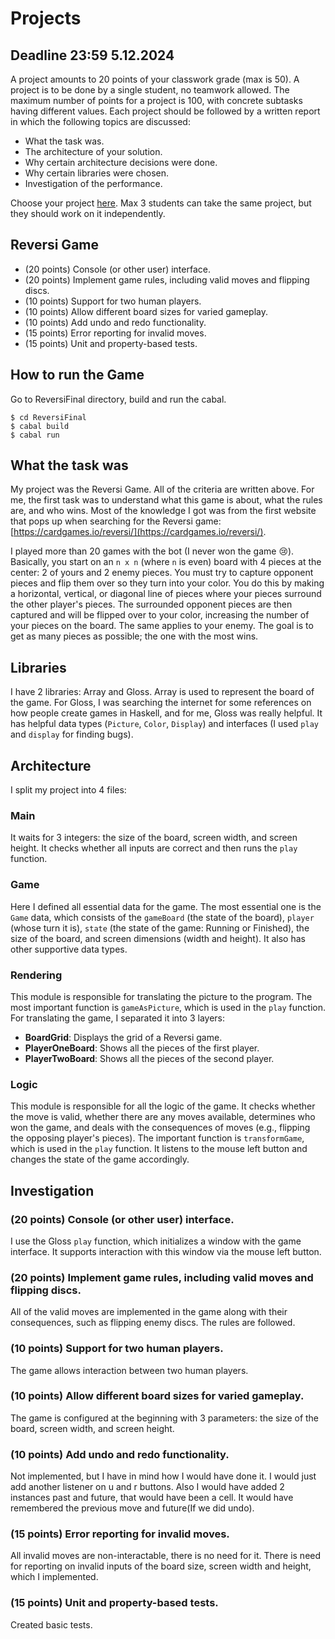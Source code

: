 # Projects 

## Deadline 23:59 5.12.2024

A project amounts to 20 points of your classwork grade (max is 50). 
A project is to be done by a single student, no teamwork allowed. 
The maximum number of points for a project is 100, with concrete subtasks having different values.
Each project should be followed by a written report in which the following topics are discussed:

* What the task was.
* The architecture of your solution.
* Why certain architecture decisions were done. 
* Why certain libraries were chosen.
* Investigation of the performance.

Choose your project [here](https://docs.google.com/spreadsheets/d/138z6qgMBtROwDxh4niDajSIGZNb4r-ucpLowJDk7qjM/edit?usp=sharing). Max 3 students can take the same project, but they should work on it independently. 

## Reversi Game

* (20 points) Console (or other user) interface.
* (20 points) Implement game rules, including valid moves and flipping discs.
* (10 points) Support for two human players.
* (10 points) Allow different board sizes for varied gameplay.
* (10 points) Add undo and redo functionality.
* (15 points) Error reporting for invalid moves.
* (15 points) Unit and property-based tests.

## How to run the Game
Go to ReversiFinal directory, build and run the cabal.
```
$ cd ReversiFinal
$ cabal build
$ cabal run
```

## What the task was

My project was the Reversi Game. All of the criteria are written above. For me, the first task was to understand what this game is about, what the rules are, and who wins. Most of the knowledge I got was from the first website that pops up when searching for the Reversi game: [https://cardgames.io/reversi/](https://cardgames.io/reversi/).

I played more than 20 games with the bot (I never won the game 😢). Basically, you start on an `n x n` (where `n` is even) board with 4 pieces at the center: 2 of yours and 2 enemy pieces. You must try to capture opponent pieces and flip them over so they turn into your color. You do this by making a horizontal, vertical, or diagonal line of pieces where your pieces surround the other player's pieces. The surrounded opponent pieces are then captured and will be flipped over to your color, increasing the number of your pieces on the board. The same applies to your enemy. The goal is to get as many pieces as possible; the one with the most wins.

## Libraries

I have 2 libraries: Array and Gloss. Array is used to represent the board of the game. For Gloss, I was searching the internet for some references on how people create games in Haskell, and for me, Gloss was really helpful. It has helpful data types (`Picture`, `Color`, `Display`) and interfaces (I used `play` and `display` for finding bugs). 

## Architecture 

I split my project into 4 files:

### Main

It waits for 3 integers: the size of the board, screen width, and screen height. It checks whether all inputs are correct and then runs the `play` function.

### Game

Here I defined all essential data for the game. The most essential one is the `Game` data, which consists of the `gameBoard` (the state of the board), `player` (whose turn it is), `state` (the state of the game: Running or Finished), the size of the board, and screen dimensions (width and height). It also has other supportive data types. 

### Rendering

This module is responsible for translating the picture to the program. The most important function is `gameAsPicture`, which is used in the `play` function. For translating the game, I separated it into 3 layers:

- **BoardGrid**: Displays the grid of a Reversi game.
- **PlayerOneBoard**: Shows all the pieces of the first player.
- **PlayerTwoBoard**: Shows all the pieces of the second player.

### Logic

This module is responsible for all the logic of the game. It checks whether the move is valid, whether there are any moves available, determines who won the game, and deals with the consequences of moves (e.g., flipping the opposing player's pieces). The important function is `transformGame`, which is used in the `play` function. It listens to the mouse left button and changes the state of the game accordingly.

## Investigation

### (20 points) Console (or other user) interface.

I use the Gloss `play` function, which initializes a window with the game interface. It supports interaction with this window via the mouse left button.

### (20 points) Implement game rules, including valid moves and flipping discs.

All of the valid moves are implemented in the game along with their consequences, such as flipping enemy discs. The rules are followed. 

### (10 points) Support for two human players.

The game allows interaction between two human players.

### (10 points) Allow different board sizes for varied gameplay.

The game is configured at the beginning with 3 parameters: the size of the board, screen width, and screen height.

### (10 points) Add undo and redo functionality.

Not implemented, but I have in mind how I would have done it. I would just add another listener on u and r buttons. Also I would have added 2 instances past and future, that would have been a cell. It would have remembered the previous move and future(If we did undo).
### (15 points) Error reporting for invalid moves.

All invalid moves are non-interactable, there is no need for it. There is need for reporting on invalid inputs of the board size, screen width and height, which I implemented.

### (15 points) Unit and property-based tests.
Created basic tests.